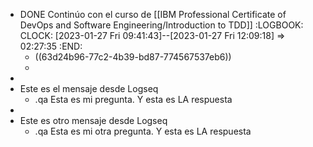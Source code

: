 - DONE Continúo con el curso de [[IBM Professional Certificate of DevOps and Software Engineering/Introduction to TDD]]
  :LOGBOOK:
  CLOCK: [2023-01-27 Fri 09:41:43]--[2023-01-27 Fri 12:09:18] =>  02:27:35
  :END:
	- ((63d24b96-77c2-4b39-bd87-774567537eb6))
	-
-
- Este es el mensaje desde Logseq
	- .qa
	  Esta es mi pregunta.
	  Y esta es LA respuesta
-
- Este es otro mensaje desde Logseq
	- .qa
	  Esta es mi otra pregunta.
	  Y esta es LA respuesta